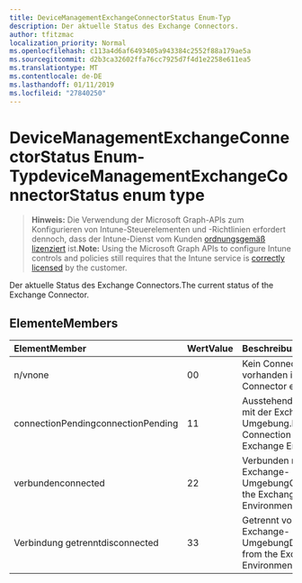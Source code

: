 ```yaml
---
title: DeviceManagementExchangeConnectorStatus Enum-Typ
description: Der aktuelle Status des Exchange Connectors.
author: tfitzmac
localization_priority: Normal
ms.openlocfilehash: c113a4d6af6493405a943384c2552f88a179ae5a
ms.sourcegitcommit: d2b3ca32602ffa76cc7925d7f4d1e2258e611ea5
ms.translationtype: MT
ms.contentlocale: de-DE
ms.lasthandoff: 01/11/2019
ms.locfileid: "27840250"
---
```

# <a name="devicemanagementexchangeconnectorstatus-enum-type"></a><span data-ttu-id="23c1e-103">DeviceManagementExchangeConnectorStatus Enum-Typ</span><span class="sxs-lookup"><span data-stu-id="23c1e-103">deviceManagementExchangeConnectorStatus enum type</span></span>

> <span data-ttu-id="23c1e-104">**Hinweis:** Die Verwendung der Microsoft Graph-APIs zum Konfigurieren von Intune-Steuerelementen und -Richtlinien erfordert dennoch, dass der Intune-Dienst vom Kunden [ordnungsgemäß lizenziert](https://go.microsoft.com/fwlink/?linkid=839381) ist.</span><span class="sxs-lookup"><span data-stu-id="23c1e-104">**Note:** Using the Microsoft Graph APIs to configure Intune controls and policies still requires that the Intune service is [correctly licensed](https://go.microsoft.com/fwlink/?linkid=839381) by the customer.</span></span>

<span data-ttu-id="23c1e-105">Der aktuelle Status des Exchange Connectors.</span><span class="sxs-lookup"><span data-stu-id="23c1e-105">The current status of the Exchange Connector.</span></span>
## <a name="members"></a><span data-ttu-id="23c1e-106">Elemente</span><span class="sxs-lookup"><span data-stu-id="23c1e-106">Members</span></span>
|<span data-ttu-id="23c1e-107">Element</span><span class="sxs-lookup"><span data-stu-id="23c1e-107">Member</span></span>|<span data-ttu-id="23c1e-108">Wert</span><span class="sxs-lookup"><span data-stu-id="23c1e-108">Value</span></span>|<span data-ttu-id="23c1e-109">Beschreibung</span><span class="sxs-lookup"><span data-stu-id="23c1e-109">Description</span></span>|
|:---|:---|:---|
|<span data-ttu-id="23c1e-110">n/v</span><span class="sxs-lookup"><span data-stu-id="23c1e-110">none</span></span>|<span data-ttu-id="23c1e-111">0</span><span class="sxs-lookup"><span data-stu-id="23c1e-111">0</span></span>|<span data-ttu-id="23c1e-112">Kein Connector vorhanden ist.</span><span class="sxs-lookup"><span data-stu-id="23c1e-112">No Connector exists.</span></span>|
|<span data-ttu-id="23c1e-113">connectionPending</span><span class="sxs-lookup"><span data-stu-id="23c1e-113">connectionPending</span></span>|<span data-ttu-id="23c1e-114">1</span><span class="sxs-lookup"><span data-stu-id="23c1e-114">1</span></span>|<span data-ttu-id="23c1e-115">Ausstehende Verbindung mit der Exchange-Umgebung.</span><span class="sxs-lookup"><span data-stu-id="23c1e-115">Pending Connection to the Exchange Environment.</span></span>|
|<span data-ttu-id="23c1e-116">verbunden</span><span class="sxs-lookup"><span data-stu-id="23c1e-116">connected</span></span>|<span data-ttu-id="23c1e-117">2</span><span class="sxs-lookup"><span data-stu-id="23c1e-117">2</span></span>|<span data-ttu-id="23c1e-118">Verbunden mit der Exchange-Umgebung</span><span class="sxs-lookup"><span data-stu-id="23c1e-118">Connected to the Exchange Environment</span></span>|
|<span data-ttu-id="23c1e-119">Verbindung getrennt</span><span class="sxs-lookup"><span data-stu-id="23c1e-119">disconnected</span></span>|<span data-ttu-id="23c1e-120">3</span><span class="sxs-lookup"><span data-stu-id="23c1e-120">3</span></span>|<span data-ttu-id="23c1e-121">Getrennt von den Exchange-Umgebung</span><span class="sxs-lookup"><span data-stu-id="23c1e-121">Disconnected from the Exchange Environment</span></span>|



